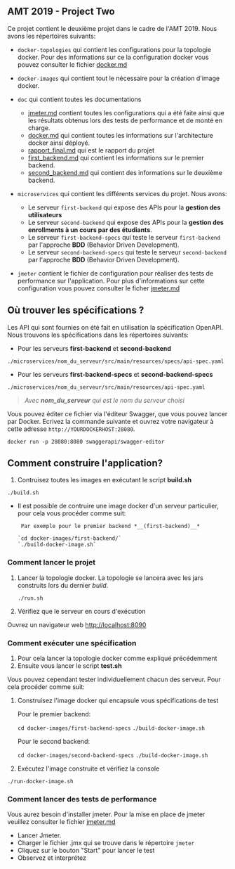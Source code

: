 ## AMT 2019 - Project Two

Ce projet contient le deuxième projet dans le cadre de l'AMT 2019. Nous avons les répertoires suivants:

- `docker-topologies` qui contient les configurations pour la topologie docker. Pour des informations sur ce la configuration docker vous pouvez consulter le fichier [docker.md](./doc/docker.md)

- `docker-images` qui contient tout le nécessaire pour la création d'image docker.

- `doc` qui contient toutes les documentations
	* [jmeter.md](./doc/jmeter.md) contient toutes les configurations qui a été faite ainsi que les résultats obtenus lors des tests de performance et de monté en charge.
	* [docker.md](./doc/docker.md) qui contient toutes les informations sur l'architecture docker ainsi déployé.
	* [rapport_final.md](./doc/rapport_final.md) qui est le rapport du projet
	* [first_backend.md](./doc/first_backend.md) qui contient les informations sur le premier backend.
	* [second_backend.md](./doc/second_backend.md) qui contient des informations sur le deuxième backend.
	
- `microservices` qui contient les différents services du projet. Nous avons:

	* Le serveur `first-backend` qui expose des APIs pour la __gestion des utilisateurs__
	* Le serveur `second-backend` qui expose des APIs pour la __gestion des enrollments à un cours par des étudiants__.
	* Le serveur `first-backend-specs` qui teste le serveur `first-backend` par l'approche __BDD__ (Behavior Driven Development).
	* Le serveur `second-backend-specs` qui teste le serveur `second-backend` par l'approche __BDD__ (Behavior Driven Development).

- `jmeter` contient le fichier de configuration pour réaliser des tests de performance sur l'application. Pour plus d'informations sur cette configuration vous pouvez consulter le ficher [jmeter.md](./doc/jmeter.md)

## Où trouver les spécifications ?
Les API qui sont fournies on été fait en utilisation la spécification OpenAPI. Nous trouvons les spécifications dans les répertoires suivants:

- Pour les serveurs __first-backend__ et __second-backend__

 `./microservices/nom_du_serveur/src/main/resources/specs/api-spec.yaml`
 
- Pour les serveurs __first-backend-specs__ et __second-backend-specs__

 `./microservices/nom_du_serveur/src/main/resources/api-spec.yaml`
 
>  *Avec __nom_du_serveur__ qui est le nom du serveur choisi*
 
Vous pouvez éditer ce fichier via l'éditeur Swagger, que vous pouvez lancer par Docker. Ecrivez la commande suivante et ouvrez votre navigateur à cette adresse `http://YOURDOCKERHOST:28080`.

```
docker run -p 28080:8080 swaggerapi/swagger-editor
```

## Comment construire l'application?

1. Contruisez toutes les images en exécutant le script **build.sh**

  `./build.sh`
  
- Il est possible de contruire une image docker d'un serveur particulier, pour cela vous procéder comme suit:

       Par exemple pour le premier backend *__(first-backend)__*

      `cd docker-images/first-backend/`
      `./build-docker-image.sh`


### Comment lancer le projet
1. Lancer la topologie docker. La topologie se lancera avec les jars construits lors du dernier *build*.

    `./run.sh`
    
2. Vérifiez que le serveur en cours d'exécution

Ouvrez un navigateur web [http://localhost:8090](http://localhost:8080/)


### Comment exécuter une spécification

1. Pour cela lancer la topologie docker comme expliqué précédemment
2. Ensuite vous lancer le script **test.sh**

Vous pouvez cependant tester individuellement chacun des serveur. Pour cela procéder comme suit:

1. Construisez l'image docker qui encapsule vous spécifications de test

    Pour le premier backend:

     `cd docker-images/first-backend-specs`
     `./build-docker-image.sh`
  
    Pour le second backend:

     `cd docker-images/second-backend-specs`
     `./build-docker-image.sh`
    
2. Exécutez l'image construite et vérifiez la console
  
  `./run-docker-image.sh`
  
### Comment lancer des tests de performance 
Vous aurez besoin d'installer jmeter. Pour la mise en place de jmeter veuillez consulter le fichier [jmeter.md](./doc/jmeter.md)

- Lancer Jmeter.
- Charger le fichier .jmx qui se trouve dans le répertoire `jmeter`
- Cliquez sur le bouton "Start" pour lancer le test
- Observez et interprétez

